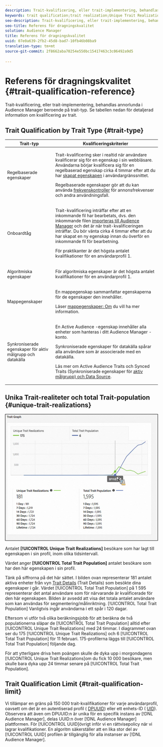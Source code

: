 ```yaml
---
description: Trait-kvalificering, eller trait-implementering, behandlas annorlunda i Audience Manager beroende på trait-typ. Se tabellen nedan för detaljerad information om kvalificering av trait.
keywords: trait qualification;trait realization;Unique Trait Realizations;UTR;Total Trait Population;TTP
seo-description: Trait-kvalificering, eller trait-implementering, behandlas annorlunda i Audience Manager beroende på trait-typ. Se tabellen nedan för detaljerad information om kvalificering av trait.
seo-title: Referens för dragningskvalitet
solution: Audience Manager
title: Referens för dragningskvalitet
uuid: 07e0a639-2fb2-45d8-bad7-10fb46b08ba9
translation-type: tm+mt
source-git-commit: 2f8662aba70254e550bc15417463c3c06492a9d5

---
```



# Referens för dragningskvalitet {#trait-qualification-reference}

Trait-kvalificering, eller trait-implementering, behandlas annorlunda i Audience Manager beroende på trait-typ. Se tabellen nedan för detaljerad information om kvalificering av trait.

## Trait Qualification by Trait Type {#trait-type}

<table id="table_14CD705F376B44EEA9A6C011984356F0"> 
 <thead> 
  <tr> 
   <th colname="col1" class="entry"> Trait-typ </th> 
   <th colname="col2" class="entry"> Kvalificeringskriterier </th> 
  </tr> 
 </thead>
 <tbody> 
  <tr> 
   <td colname="col1"> <p>Regelbaserade egenskaper </p> </td> 
   <td colname="col2"> <p>Trait-kvalificering sker i realtid när användare kvalificerar sig för en egenskap i sin webbläsare. Användarna börjar kvalificera sig för en regelbaserad egenskap cirka 4 timmar efter att du har <a href="../../features/traits/create-onboarded-rule-based-traits.md#create-rules-based-or-onboarded-traits"> skapat egenskapen</a> i användargränssnittet. </p> <p>Regelbaserade egenskaper gör att du kan använda <a href="../../features/segments/recency-and-frequency.md"> frekvenskontroller</a> för annonsfrekvenser och andra användningsfall. </p> </td> 
  </tr> 
  <tr> 
   <td colname="col1"> <p>Onboardtåg </p> </td> 
   <td colname="col2"> <p>Trait-kvalificering inträffar efter att en inkommande fil har bearbetats, dvs. den inkommande filen <a href="../../faq/faq-inbound-data-ingestion.md"> importeras till Audience Manager</a> och det är när trait-kvalificeringen inträffar. Du bör vänta cirka 4 timmar efter att du har skapat en ny egenskap innan du överför en inkommande fil för bearbetning.  </p> <p> För praktikanter är det högsta antalet kvalifikationer för en användarprofil 1. </p> </td> 
  </tr> 
  <tr> 
   <td colname="col1"> <p>Algoritmiska egenskaper </p> </td> 
   <td colname="col2"> <p>För algoritmiska egenskaper är det högsta antalet kvalifikationer för en användarprofil 1. </p> </td> 
  </tr> 
  <tr> 
   <td colname="col1"> <p>Mappegenskaper </p> </td> 
   <td colname="col2"> <p>En mappegenskap sammanfattar egenskaperna för de egenskaper den innehåller. </p> <p>Läser <a href="../../features/traits/about-folder-traits.md"> mappegenskaper: Om</a> du vill ha mer information. </p> </td> 
  </tr>
  <tr> 
   <td colname="col1"> <p>Synkroniserade egenskaper för aktiv målgrupp och datakälla </p> </td> 
   <td colname="col2"> <p>En <span class="wintitle"> Active Audience</span> -egenskap innehåller alla enheter som hanteras i ditt <span class="wintitle"> Audience Manager</span> -konto. </p> <p><span class="wintitle"> Synkroniserade egenskaper</span> för datakälla spårar alla användare som är associerade med en datakälla. </p> <p>Läs mer om Active Audience Traits och Synced Traits (Synkroniserade egenskaper för <a href="../../features/traits/client-activity-synced-audience-traits.md"> aktiv målgrupp) och Data Source</a>. </p> </td>
  </tr>
 </tbody>
</table>

## Unika Trait-realiteter och total Trait-population {#unique-trait-realizations}

![](assets/utr-ttp1.png)

Antalet **[!UICONTROL Unique Trait Realizations]** besökare som har lagt till egenskapen i sin profil, inom olika tidsintervall.

Värdet anger **[!UICONTROL Total Trait Population]** antalet besökare som har den här egenskapen i sin profil.

Tänk på siffrorna på det här sättet. I bilden ovan representerar 181 antalet aktiva enheter från vyn [Trait Details](../../features/traits/trait-details-page.md) (Trait Details) som besökte dina egenskaper i går. Värdet [!UICONTROL Total Trait Population] på 1 595 representerar det antal användare som för närvarande är kvalificerade för den här egenskapen. Bilden är avsedd att visa det totala antalet användare som kan användas för segmentering/målinriktning. [!UICONTROL Total Trait Population] Vanligtvis ingår användarna i ett spår i 120 dagar.

Eftersom vi utför två olika beräkningsjobb för att beräkna de två populationerna släpar de [!UICONTROL Total Trait Population] alltid efter [!UICONTROL Unique Trait Realizations] med 24 timmar. I diagrammet ovan ser du 175 [!UICONTROL Unique Trait Realizations] och 6 [!UICONTROL Total Trait Population] för 11 februari. 175-profilerna läggs till [!UICONTROL Total Trait Population] följande dag.

För att ytterligare driva hem poängen skulle de dyka upp i morgondagens [!UICONTROL Unique Trait Realizations]om du fick 10 000 besökare, men skulle bara dyka upp 24 timmar senare på [!UICONTROL Total Trait Population].

## Trait Qualification Limit {#trait-qualification-limit}

Vi tillämpar en gräns på 150 000 trait-kvalifikationer för varje användarprofil, oavsett om det är en autentiserad profil ( [DPUUID](../../reference/ids-in-aam.md)) eller ett enhets-ID ( [UID](../../reference/ids-in-aam.md)). Observera att även om DPUUID:n är unika för en specifik instans av [!DNL Audience Manager], delas UUID:n över [!DNL Audience Manager] plattformen. För [!UICONTROL UUID]övrigt inför vi en rättvisepolicy när vi lagrar kvalifikationer. En algoritm säkerställer att en lika stor del av [!UICONTROL UUID] profilen är tillgänglig för alla instanser av [!DNL Audience Manager].

